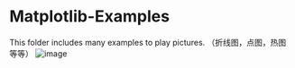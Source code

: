 # Matplotlib-Examples
This folder includes many examples to play pictures. （折线图，点图，热图等等）
![image](https://github.com/luomingshuang/Matplotlib-Examples/master/pngs/p1.png)
